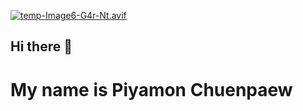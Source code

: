 [![temp-Image6-G4r-Nt.avif](https://i.postimg.cc/765TBwHX/temp-Image6-G4r-Nt.avif)](https://postimg.cc/tZHTJ0VV)

## Hi there 👋
# My name is Piyamon Chuenpaew
<!--
**Piyamon-Bt/Piyamon-Bt** is a ✨ _special_ ✨ repository because its `README.md` (this file) appears on your GitHub profile.

Here are some ideas to get you started:

- 🔭 I’m currently working on ...
- 🌱 I’m currently learning ...
- 👯 I’m looking to collaborate on ...
- 🤔 I’m looking for help with ...
- 💬 Ask me about ...
- 📫 How to reach me: ...
- 😄 Pronouns: ...
- ⚡ Fun fact: ...
-->
